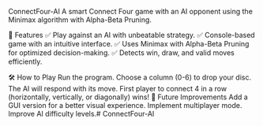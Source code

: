  ConnectFour-AI
A smart Connect Four game with an AI opponent using the Minimax algorithm with Alpha-Beta Pruning.

📌 Features
✅ Play against an AI with unbeatable strategy.
✅ Console-based game with an intuitive interface.
✅ Uses Minimax with Alpha-Beta Pruning for optimized decision-making.
✅ Detects win, draw, and valid moves efficiently.

🛠️ How to Play
Run the program.
Choose a column (0-6) to drop your disc.
The AI will respond with its move.
First player to connect 4 in a row (horizontally, vertically, or diagonally) wins!
🚀 Future Improvements
Add a GUI version for a better visual experience.
Implement multiplayer mode.
Improve AI difficulty levels.# ConnectFour-AI
